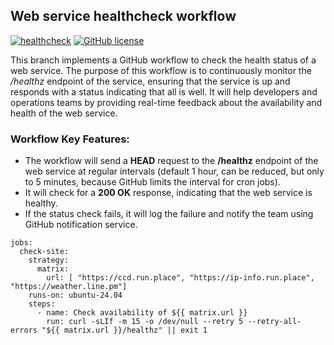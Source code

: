## Web service healthcheck workflow
[![healthcheck](https://github.com/streamdp/healthcheck/actions/workflows/healthcheck.yml/badge.svg?branch=main)](https://github.com/streamdp/healthcheck/actions/workflows/healthcheck.yml)
[![GitHub license](https://img.shields.io/github/license/streamdp/healthcheck.svg)](https://github.com/streamdp/healthcheck/blob/main/LICENSE)

This branch implements a GitHub workflow to check the health status of a web service. The purpose of this workflow is to 
continuously monitor the */healthz* endpoint of the service, ensuring that the service is up and responds with a status 
indicating that all is well. It will help developers and operations teams by providing real-time feedback about 
the availability and health of the web service.
### Workflow Key Features:
* The workflow will send a **HEAD** request to the **/healthz** endpoint of the web service at regular intervals 
(default 1 hour, can be reduced, but only to 5 minutes, because GitHub limits the interval for cron jobs).
* It will check for a **200 OK** response, indicating that the web service is healthy.
* If the status check fails, it will log the failure and notify the team using GitHub notification service.
```shell
jobs:
  check-site:
    strategy:
      matrix:
        url: [ "https://ccd.run.place", "https://ip-info.run.place", "https://weather.line.pm"]
    runs-on: ubuntu-24.04
    steps:
      - name: Check availability of ${{ matrix.url }}
        run: curl -sLIf -m 15 -o /dev/null --retry 5 --retry-all-errors "${{ matrix.url }}/healthz" || exit 1
```
